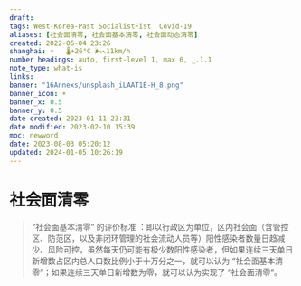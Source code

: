 ```yaml
---
draft: 
tags: West-Korea-Past SocialistFist  Covid-19
aliases: [社会面清零, 社会面基本清零, 社会面动态清零]
created: 2022-06-04 23:26
shanghai: ☀️   🌡️+26°C 🌬️↖11km/h
number headings: auto, first-level 1, max 6, _.1.1
note_type: what-is
links: 
banner: "16Annexs/unsplash_iLAAT1E-H_8.png"
banner_icon: ☀️
banner_x: 0.5
banner_y: 0.5
date created: 2023-01-11 23:31
date modified: 2023-02-10 15:39
moc: newword
date: 2023-08-03 05:20:12
updated: 2024-01-05 10:26:19
---
```


# 社会面清零

>“社会面基本清零” 的评价标准 ：即以行政区为单位，区内社会面（含管控区、防范区，以及非闭环管理的社会流动人员等）阳性感染者数量日趋减少、风险可控，虽然每天仍可能有极少数阳性感染者，但如果连续三天单日新增数占区内总人口数比例小于十万分之一，就可以认为 “社会面基本清零”；如果连续三天单日新增数为零，就可以认为实现了 “社会面清零”。
